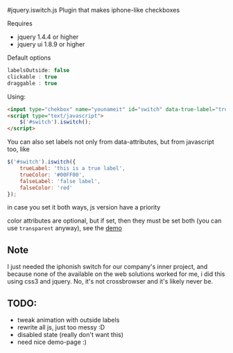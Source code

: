 #jquery.iswitch.js
Plugin that makes iphone-like checkboxes
  
Requires  

*  jquery 1.4.4 or higher
*  jquery ui 1.8.9 or higher

Default options 

``` javascript
labelsOutside: false
clickable : true
draggable : true
```

Using:

``` html
<input type="chekbox" name="younameit" id="switch" data-true-label="true label" data-true-color="green" data-false-label="false label" data-false-color="red">
<script type="text/javascript">
    $('#switch').iswitch();
</script>
```
You can also set labels not only from data-attributes, but from javascript too, like

``` javascript
$('#switch').iswitch({ 
	trueLabel: 'this is a true label',
	trueColor: '#00FF00',
	falseLabel: 'false label',
	falseColor: 'red'
});
```
in case you set it both ways, js version have a priority

color attributes are optional, but if set, then they must be set both (you can use `transparent` anyway), see the [demo](http://vxsx.github.com/jquery.iswitch.js)

Note
-------
I just needed the iphonish switch for our company's inner project, and because none of the available on the web solutions worked for me, i did this using css3 and jquery. No, it's not crossbrowser and it's likely never be.



TODO:
-----

* tweak animation with outside labels
* rewrite all js, just too messy :D
* disabled state (really don't want this)
* need nice demo-page :)
